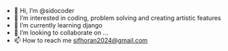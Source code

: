 - 👋 Hi, I’m @sidocoder
- 👀 I’m interested in coding, problem solving and creating artistic features
- 🌱 I’m currently learning django
- 💞️ I’m looking to collaborate on ...
- 📫 How to reach me sifhoran2024@gmail.com
<!---
sidocoder/sidocoder is a ✨ special ✨ repository because its `README.md` (this file) appears on your GitHub profile.
You can click the Preview link to take a look at your changes.
--->
